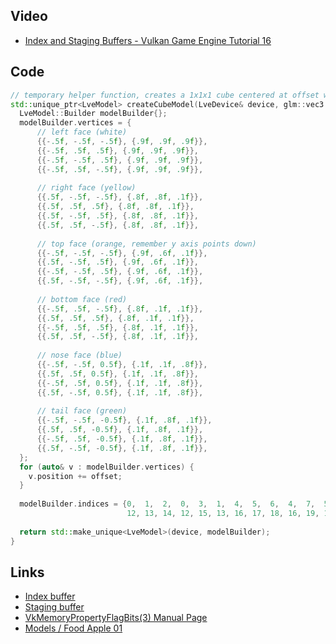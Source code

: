 ## Video
* [Index and Staging Buffers - Vulkan Game Engine Tutorial 16](https://www.youtube.com/watch?v=qxuvQVtehII)

## Code
```cpp
// temporary helper function, creates a 1x1x1 cube centered at offset with an index buffer
std::unique_ptr<LveModel> createCubeModel(LveDevice& device, glm::vec3 offset) {
  LveModel::Builder modelBuilder{};
  modelBuilder.vertices = {
      // left face (white)
      {{-.5f, -.5f, -.5f}, {.9f, .9f, .9f}},
      {{-.5f, .5f, .5f}, {.9f, .9f, .9f}},
      {{-.5f, -.5f, .5f}, {.9f, .9f, .9f}},
      {{-.5f, .5f, -.5f}, {.9f, .9f, .9f}},
 
      // right face (yellow)
      {{.5f, -.5f, -.5f}, {.8f, .8f, .1f}},
      {{.5f, .5f, .5f}, {.8f, .8f, .1f}},
      {{.5f, -.5f, .5f}, {.8f, .8f, .1f}},
      {{.5f, .5f, -.5f}, {.8f, .8f, .1f}},
 
      // top face (orange, remember y axis points down)
      {{-.5f, -.5f, -.5f}, {.9f, .6f, .1f}},
      {{.5f, -.5f, .5f}, {.9f, .6f, .1f}},
      {{-.5f, -.5f, .5f}, {.9f, .6f, .1f}},
      {{.5f, -.5f, -.5f}, {.9f, .6f, .1f}},
 
      // bottom face (red)
      {{-.5f, .5f, -.5f}, {.8f, .1f, .1f}},
      {{.5f, .5f, .5f}, {.8f, .1f, .1f}},
      {{-.5f, .5f, .5f}, {.8f, .1f, .1f}},
      {{.5f, .5f, -.5f}, {.8f, .1f, .1f}},
 
      // nose face (blue)
      {{-.5f, -.5f, 0.5f}, {.1f, .1f, .8f}},
      {{.5f, .5f, 0.5f}, {.1f, .1f, .8f}},
      {{-.5f, .5f, 0.5f}, {.1f, .1f, .8f}},
      {{.5f, -.5f, 0.5f}, {.1f, .1f, .8f}},
 
      // tail face (green)
      {{-.5f, -.5f, -0.5f}, {.1f, .8f, .1f}},
      {{.5f, .5f, -0.5f}, {.1f, .8f, .1f}},
      {{-.5f, .5f, -0.5f}, {.1f, .8f, .1f}},
      {{.5f, -.5f, -0.5f}, {.1f, .8f, .1f}},
  };
  for (auto& v : modelBuilder.vertices) {
    v.position += offset;
  }
 
  modelBuilder.indices = {0,  1,  2,  0,  3,  1,  4,  5,  6,  4,  7,  5,  8,  9,  10, 8,  11, 9,
                          12, 13, 14, 12, 15, 13, 16, 17, 18, 16, 19, 17, 20, 21, 22, 20, 23, 21};
 
  return std::make_unique<LveModel>(device, modelBuilder);
}
```

## Links
* [Index buffer](https://vulkan-tutorial.com/Vertex_buffers/Index_buffer)
* [Staging buffer](https://vulkan-tutorial.com/Vertex_buffers/Staging_buffer)
* [VkMemoryPropertyFlagBits(3) Manual Page](https://registry.khronos.org/vulkan/specs/1.3-extensions/man/html/VkMemoryPropertyFlagBits.html)
* [Models / Food Apple 01](https://polyhaven.com/a/food_apple_01)
